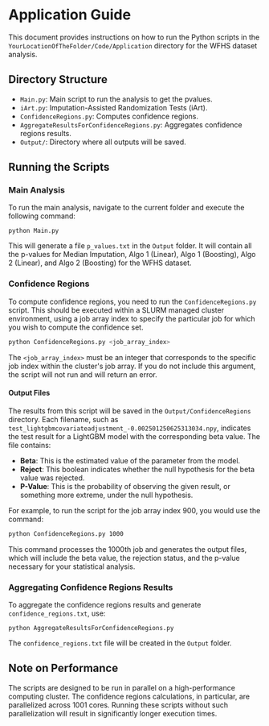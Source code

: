 # Application Guide

This document provides instructions on how to run the Python scripts in the `YourLocationOfTheFolder/Code/Application` directory for the WFHS dataset analysis.

## Directory Structure

- `Main.py`: Main script to run the analysis to get the pvalues.
- `iArt.py`: Imputation-Assisted Randomization Tests (iArt).
- `ConfidenceRegions.py`: Computes confidence regions.
- `AggregateResultsForConfidenceRegions.py`: Aggregates confidence regions results.
- `Output/`: Directory where all outputs will be saved.

## Running the Scripts

### Main Analysis

To run the main analysis, navigate to the current folder and execute the following command:
```
python Main.py
```
This will generate a file `p_values.txt` in the `Output` folder. It will contain all the p-values for Median Imputation, Algo 1 (Linear), Algo 1 (Boosting), Algo 2 (Linear), and Algo 2 (Boosting) for the WFHS dataset.


### Confidence Regions

To compute confidence regions, you need to run the `ConfidenceRegions.py` script. This should be executed within a SLURM managed cluster environment, using a job array index to specify the particular job for which you wish to compute the confidence set.

```bash
python ConfidenceRegions.py <job_array_index>
```

The `<job_array_index>` must be an integer that corresponds to the specific job index within the cluster's job array. If you do not include this argument, the script will not run and will return an error.

#### Output Files

The results from this script will be saved in the `Output/ConfidenceRegions` directory. Each filename, such as `test_lightgbmcovariateadjustment_-0.002501250625313034.npy`, indicates the test result for a LightGBM model with the corresponding beta value. The file contains:

- **Beta**: This is the estimated value of the parameter from the model.
- **Reject**: This boolean indicates whether the null hypothesis for the beta value was rejected.
- **P-Value**: This is the probability of observing the given result, or something more extreme, under the null hypothesis.

For example, to run the script for the job array index 900, you would use the command:

```bash
python ConfidenceRegions.py 1000
```

This command processes the 1000th job and generates the output files, which will include the beta value, the rejection status, and the p-value necessary for your statistical analysis.


### Aggregating Confidence Regions Results

To aggregate the confidence regions results and generate `confidence_regions.txt`, use:
```
python AggregateResultsForConfidenceRegions.py
```
The `confidence_regions.txt` file will be created in the `Output` folder.

## Note on Performance

The scripts are designed to be run in parallel on a high-performance computing cluster. The confidence regions calculations, in particular, are parallelized across 1001 cores. Running these scripts without such parallelization will result in significantly longer execution times.
